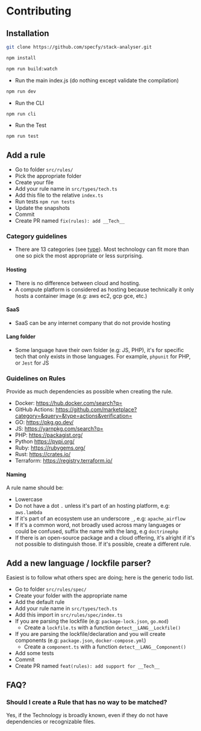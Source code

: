 # Contributing

## Installation

```sh
git clone https://github.com/specfy/stack-analyser.git
```

```sh
npm install
```

```sh
npm run build:watch
```

- Run the main index.js (do nothing except validate the compilation)

```sh
npm run dev
```

- Run the CLI

```sh
npm run cli
```

- Run the Test

```sh
npm run test
```

## Add a rule

- Go to folder `src/rules/`
- Pick the appropriate folder
- Create your file
- Add your rule name in `src/types/tech.ts`
- Add this file to the relative `index.ts`
- Run tests `npm run tests`
- Update the snapshots
- Commit
- Create PR named `fix(rules): add __Tech__`

### Category guidelines

- There are 13 categories (see [type](./src/types/techs.ts)). Most technology can fit more than one so pick the most appropriate or less surprising.

#### Hosting

- There is no difference between cloud and hosting.
- A compute platform is considered as hosting because technically it only hosts a container image (e.g: aws ec2, gcp gce, etc.)

#### SaaS

- SaaS can be any internet company that do not provide hosting

#### Lang folder

- Some language have their own folder (e.g: JS, PHP), it's for specific tech that only exists in those languages. For example, `phpunit` for PHP, or `Jest` for JS

### Guidelines on Rules

Provide as much dependencies as possible when creating the rule.

- Docker: <https://hub.docker.com/search?q=>
- GitHub Actions: <https://github.com/marketplace?category=&query=&type=actions&verification=>
- GO: <https://pkg.go.dev/>
- JS: <https://yarnpkg.com/search?q=>
- PHP: <https://packagist.org/>
- Python <https://pypi.org/>
- Ruby: <https://rubygems.org/>
- Rust: <https://crates.io/>
- Terraform: <https://registry.terraform.io/>

#### Naming

A rule name should be:

- Lowercase
- Do not have a dot `.` unless it's part of an hosting platform, e.g: `aws.lambda`
- If it's part of an ecosystem use an underscore `_`, e.g: `apache_airflow`
- If it's a common word, not broadly used across many languages or could be confused, suffix the name with the lang, e.g `doctrinephp`
- If there is an open-source package and a cloud offering, it's alright if it's not possible to distinguish those. If it's possible, create a different rule.

## Add a new language / lockfile parser?

Easiest is to follow what others spec are doing; here is the generic todo list.

- Go to folder `src/rules/spec/`
- Create your folder with the appropriate name
- Add the default rule
- Add your rule name in `src/types/tech.ts`
- Add this import in `src/rules/spec/index.ts`
- If you are parsing the lockfile (e.g: `package-lock.json`, `go.mod`)
  - Create a `lockfile.ts` with a function `detect__LANG__Lockfile()`
- If you are parsing the lockfile/declaration and you will create components (e.g: `package.json`, `docker-compose.yml`)
  - Create a `component.ts` with a function `detect__LANG__Component()`
- Add some tests
- Commit
- Create PR named `feat(rules): add support for __Tech__`

## FAQ?

### Should I create a Rule that has no way to be matched?

Yes, if the Technology is broadly known, even if they do not have dependencies or recognizable files.
